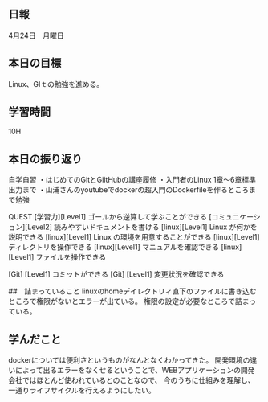 ## 日報
4月24日　月曜日

## 本日の目標
Linux、GIｔの勉強を進める。

## 学習時間
10H

## 本日の振り返り
自学自習
・はじめてのGitとGiitHubの講座履修
・入門者のLinux 1章～6章標準出力まで
・山浦さんのyoutubeでdockerの超入門のDockerfileを作るところまで勉強

QUEST
[学習力][Level1] ゴールから逆算して学ぶことができる
[コミュニケーション][Level2] 読みやすいドキュメントを書ける
[linux][Level1] Linux が何かを説明できる
[linux][Level1] Linux の環境を用意することができる
[linux][Level1] ディレクトリを操作できる
[linux][Level1] マニュアルを確認できる
[linux][Level1] ファイルを操作できる

[Git] [Level1] コミットができる
[Git] [Level1] 変更状況を確認できる

##　詰まっていること
linuxのhomeデイレクトリィ直下のファイルに書き込むところで権限がないとエラーが出ている。
権限の設定が必要なところで詰まっている。

## 学んだこと
dockerについては便利さというものがなんとなくわかってきた。
開発環境の違いによって出るエラーをなくせるということで、WEBアプリケーションの開発会社ではほとんど使われているとのことなので、
今のうちに仕組みを理解し、一通りライフサイクルを行えるようにしたい。
